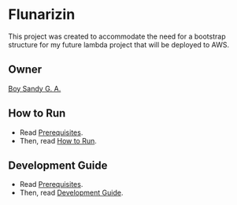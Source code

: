 # Flunarizin

This project was created to accommodate the need for a bootstrap structure for my future lambda project that will be deployed to AWS.

## Owner

[Boy Sandy G. A.](https://github.com/renodesper)

## How to Run

- Read [Prerequisites](docs/PREREQUISITES.md).
- Then, read [How to Run](docs/HOW_TO_RUN.md).

## Development Guide

- Read [Prerequisites](docs/PREREQUISITES.md).
- Then, read [Development Guide](docs/DEVELOPMENT_GUIDE.md).
